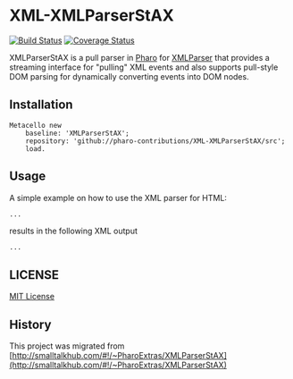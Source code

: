 # XML-XMLParserStAX

[![Build Status](https://travis-ci.org/pharo-contributions/XML-XMLParserStAX.svg?branch=master)](https://travis-ci.org/pharo-contributions/XML-XMLParserStAX) [![Coverage Status](https://coveralls.io/repos/github/pharo-contributions/XML-XMLParserStAX/badge.svg?branch=master)](https://coveralls.io/github/pharo-contributions/XML-XMLParserStAX?branch=master)

XMLParserStAX is a pull parser in [Pharo](http://www.pharo.org) for [XMLParser](https://github.com/pharo-contributions/XML-XMLParser) that provides a streaming interface for "pulling" XML events and also supports pull-style DOM parsing for dynamically converting events into DOM nodes.

## Installation

```Smalltalk
Metacello new
	baseline: 'XMLParserStAX';
	repository: 'github://pharo-contributions/XML-XMLParserStAX/src';
	load.
```
## Usage

A simple example on how to use the XML parser for HTML:

```Smalltalk
...
```

results in the following XML output
```HTML
...
```


## LICENSE
[MIT License](LICENSE)

## History
This project was migrated from [http://smalltalkhub.com/#!/~PharoExtras/XMLParserStAX](http://smalltalkhub.com/#!/~PharoExtras/XMLParserStAX)
